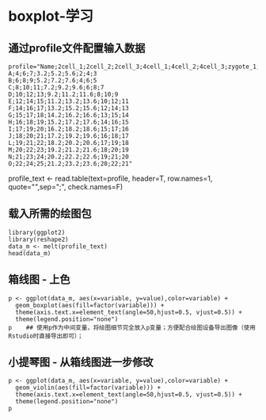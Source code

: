 # boxplot-学习

## 通过profile文件配置输入数据
``` rscript
profile="Name;2cell_1;2cell_2;2cell_3;4cell_1;4cell_2;4cell_3;zygote_1;zygote_2;zygote_3
A;4;6;7;3.2;5.2;5.6;2;4;3
B;6;8;9;5.2;7.2;7.6;4;6;5
C;8;10;11;7.2;9.2;9.6;6;8;7
D;10;12;13;9.2;11.2;11.6;8;10;9
E;12;14;15;11.2;13.2;13.6;10;12;11
F;14;16;17;13.2;15.2;15.6;12;14;13
G;15;17;18;14.2;16.2;16.6;13;15;14
H;16;18;19;15.2;17.2;17.6;14;16;15
I;17;19;20;16.2;18.2;18.6;15;17;16
J;18;20;21;17.2;19.2;19.6;16;18;17
L;19;21;22;18.2;20.2;20.6;17;19;18
M;20;22;23;19.2;21.2;21.6;18;20;19
N;21;23;24;20.2;22.2;22.6;19;21;20
O;22;24;25;21.2;23.2;23.6;20;22;21"
```

profile_text <- read.table(text=profile, header=T, row.names=1, quote="",sep=";", check.names=F)

## 载入所需的绘图包
``` rscript
library(ggplot2)
library(reshape2)
data_m <- melt(profile_text)
head(data_m)
```

## 箱线图 - 上色
``` rscript
p <- ggplot(data_m, aes(x=variable, y=value),color=variable) + 
  geom_boxplot(aes(fill=factor(variable))) + 
  theme(axis.text.x=element_text(angle=50,hjust=0.5, vjust=0.5)) +
  theme(legend.position="none")
p    ## 使用p作为中间变量，将绘图细节完全放入p变量；方便配合绘图设备导出图像（使用Rstudio时直接导出即可）；
```

## 小提琴图 - 从箱线图进一步修改
``` rscript
p <- ggplot(data_m, aes(x=variable, y=value),color=variable) + 
  geom_violin(aes(fill=factor(variable))) + 
  theme(axis.text.x=element_text(angle=50,hjust=0.5, vjust=0.5)) +
  theme(legend.position="none")
p
```
